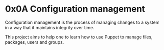 # 0x0A Configuration management

Configuration management is the process of managing changes to a system in a way that it maintains integrity over time.

This project aims to help one to learn how to use Puppet to manage files, packages, users and groups.
